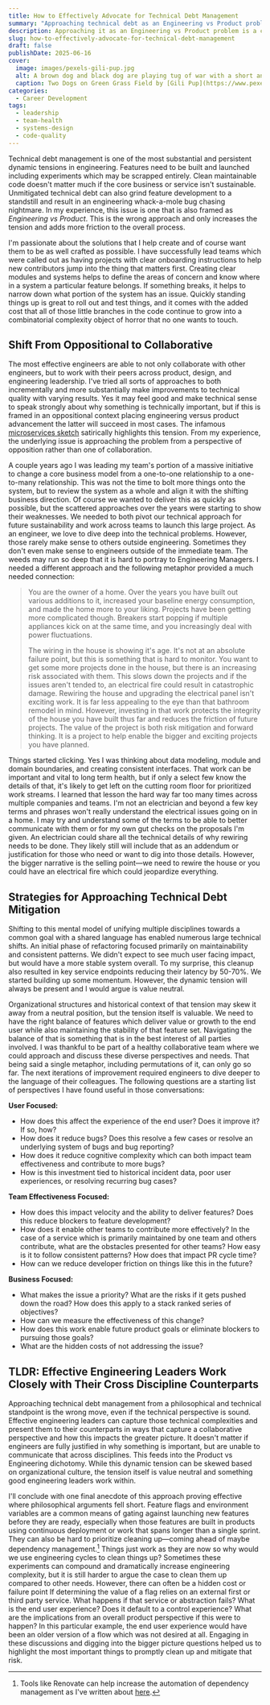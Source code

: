 ```yaml
---
title: How to Effectively Advocate for Technical Debt Management
summary: "Approaching technical debt as an Engineering vs Product problem is a common fatal mistake. Learn collaborative strategies for effective technical debt advocacy that unite teams around shared business outcomes."
description: Approaching it as an Engineering vs Product problem is a common fatal mistake
slug: how-to-effectively-advocate-for-technical-debt-management
draft: false
publishDate: 2025-06-16
cover:
  image: images/pexels-gili-pup.jpg
  alt: A brown dog and black dog are playing tug of war with a short and frayed red rope. Both dogs are crouching as they play for the rope in a field of grass.
  caption: Two Dogs on Green Grass Field by [Gili Pup](https://www.pexels.com/photo/two-dogs-on-green-grass-field-11545918/). Creative Commons License.
categories: 
  - Career Development
tags:
  - leadership
  - team-health
  - systems-design
  - code-quality
---
```

Technical debt management is one of the most substantial and persistent dynamic tensions in engineering. Features need to be built and launched including experiments which may be scrapped entirely. Clean maintainable code doesn't matter much if the core business or service isn't sustainable. Unmitigated technical debt can also grind feature development to a standstill and result in an engineering whack-a-mole bug chasing nightmare. In my experience, this issue is one that is also framed as _Engineering vs Product_. This is the wrong approach and only increases the tension and adds more friction to the overall process.

I'm passionate about the solutions that I help create and of course want them to be as well crafted as possible. I have successfully lead teams which were called out as having projects with clear onboarding instructions to help new contributors jump into the thing that matters first. Creating clear modules and systems helps to define the areas of concern and know where in a system a particular feature belongs. If something breaks, it helps to narrow down what portion of the system has an issue. Quickly standing things up is great to roll out and test things, and it comes with the added cost that all of those little branches in the code continue to grow into a combinatorial complexity object of horror that no one wants to touch. 
## Shift From Oppositional to Collaborative
The most effective engineers are able to not only collaborate with other engineers, but to work with their peers across product, design, and engineering leadership. I've tried all sorts of approaches to both incrementally and more substantially make improvements to technical quality with varying results. Yes it may feel good and make technical sense to speak strongly about why something is technically important, but if this is framed in an oppositional context placing engineering versus product advancement the latter will succeed in most cases. The infamous [microservices sketch](https://www.youtube.com/watch?v=y8OnoxKotPQ)  satirically highlights this tension. From my experience, the underlying issue is approaching the problem from a perspective of opposition rather than one of collaboration.

A couple years ago I was leading my team's portion of a massive initiative to change a core business model from a one-to-one relationship to a one-to-many relationship. This was not the time to bolt more things onto the system, but to review the system as a whole and align it with the shifting business direction. Of course we wanted to deliver this as quickly as possible, but the scattered approaches over the years were starting to show their weaknesses. We needed to both pivot our technical approach for future sustainability and work across teams to launch this large project. As an engineer, we love to dive deep into the technical problems. However, those rarely make sense to others outside engineering. Sometimes they don't even make sense to engineers outside of the immediate team. The weeds may run so deep that it is hard to portray to Engineering Managers. I needed a different approach and the following metaphor provided a much needed connection:

> You are the owner of a home. Over the years you have built out various additions to it, increased your baseline energy consumption, and made the home more to your liking. Projects have been getting more complicated though. Breakers start popping if multiple appliances kick on at the same time, and you increasingly deal with power fluctuations.
> 
> The wiring in the house is showing it's age. It's not at an absolute failure point, but this is something that is hard to monitor. You want to get some more projects done in the house, but there is an increasing risk associated with them. This slows down the projects and if the issues aren't tended to, an electrical fire could result in catastrophic damage. Rewiring the house and upgrading the electrical panel isn't exciting work. It is far less appealing to the eye than that bathroom remodel in mind. However, investing in that work protects the integrity of the house you have built thus far and reduces the friction of future projects. The value of the project is both risk mitigation and forward thinking. It is a project to help enable the bigger and exciting projects you have planned.

Things started clicking. Yes I was thinking about data modeling, module and domain boundaries, and creating consistent interfaces. That work can be important and vital to long term health, but if only a select few know the details of that, it's likely to get left on the cutting room floor for prioritized work streams. I learned that lesson the hard way far too many times across multiple companies and teams. I'm not an electrician and beyond a few key terms and phrases won't really understand the electrical issues going on in a home. I may try and understand some of the terms to be able to better communicate with them or for my own gut checks on the proposals I'm given. An electrician could share all the technical details of why rewiring needs to be done. They likely still will include that as an addendum or justification for those who need or want to dig into those details. However, the bigger narrative is the selling point—we need to rewire the house or you could have an electrical fire which could jeopardize everything.
## Strategies for Approaching Technical Debt Mitigation
Shifting to this mental model of unifying multiple disciplines towards a common goal with a shared language has enabled numerous large technical shifts. An initial phase of refactoring focused primarily on maintainability and consistent patterns. We didn't expect to see much user facing impact, but would have a more stable system overall. To my surprise, this cleanup also resulted in key service endpoints reducing their latency by 50-70%. We started building up some momentum. However, the dynamic tension will always be present and I would argue is value neutral.

Organizational structures and historical context of that tension may skew it away from a neutral position, but the tension itself is valuable. We need to have the right balance of features which deliver value or growth to the end user while also maintaining the stability of that feature set. Navigating the balance of that is something that is in the best interest of all parties involved. I was thankful to be part of a healthy collaborative team where we could approach and discuss these diverse perspectives and needs. That being said a single metaphor, including permutations of it, can only go so far. The next iterations of improvement required engineers to dive deeper to the language of their colleagues. The following questions are a starting list of perspectives I have found useful in those conversations:

**User Focused:**
* How does this affect the experience of the end user? Does it improve it? If so, how?
* How does it reduce bugs? Does this resolve a few cases or resolve an underlying system of bugs and bug reporting?
* How does it reduce cognitive complexity which can both impact team effectiveness and contribute to more bugs?
* How is this investment tied to historical incident data, poor user experiences, or resolving recurring bug cases?

**Team Effectiveness Focused:**
* How does this impact velocity and the ability to deliver features? Does this reduce blockers to feature development?
* How does it enable other teams to contribute more effectively? In the case of a service which is primarily maintained by one team and others contribute, what are the obstacles presented for other teams? How easy is it to follow consistent patterns? How does that impact PR cycle time?
* How can we reduce developer friction on things like this in the future?

**Business Focused:**
* What makes the issue a priority? What are the risks if it gets pushed down the road? How does this apply to a stack ranked series of objectives?
* How can we measure the effectiveness of this change?
* How does this work enable future product goals or eliminate blockers to pursuing those goals?
* What are the hidden costs of not addressing the issue?
## TLDR: Effective Engineering Leaders Work Closely with Their Cross Discipline Counterparts
Approaching technical debt management from a philosophical and technical standpoint is the wrong move, even if the technical perspective is sound. Effective engineering leaders can capture those technical complexities and present them to their counterparts in ways that capture a collaborative perspective and how this impacts the greater picture. It doesn't matter if engineers are fully justified in why something is important, but are unable to communicate that across disciplines. This feeds into the Product vs Engineering dichotomy. While this dynamic tension can be skewed based on organizational culture, the tension itself is value neutral and something good engineering leaders work within.

I'll conclude with one final anecdote of this approach proving effective where philosophical arguments fell short. Feature flags and environment variables are a common means of gating against launching new features before they are ready, especially when those features are built in products using continuous deployment or work that spans longer than a single sprint. They can also be hard to prioritize cleaning up—coming ahead of maybe dependency management.[^1] Things just work as they are now so why would we use engineering cycles to clean things up? Sometimes these experiments can compound and dramatically increase engineering complexity, but it is still harder to argue the case to clean them up compared to other needs. However, there can often be a hidden cost or failure point If determining the value of a flag relies on an external first or third party service. What happens if that service or abstraction fails? What is the end user experience? Does it default to a control experience? What are the implications from an overall product perspective if this were to happen? In this particular example, the end user experience would have been an older version of a flow which was not desired at all. Engaging in these discussions and digging into the bigger picture questions helped us to highlight the most important things to promptly clean up and mitigate that risk.

[^1]: Tools like Renovate can help increase the automation of dependency management as I've written about [here](/blog/better-dependency-management-using-renovate/).
